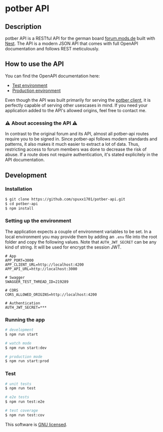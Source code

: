 # potber API

## Description

potber API is a RESTful API for the german board [forum.mods.de](https://forum.mods.de) built with [Nest](https://github.com/nestjs/nest). The API is a modern JSON API that comes with full OpenAPI documentation and follows REST meticulously.

## How to use the API

You can find the OpenAPI documentation here:

- [Test environment](https://test-api.potber.de/swagger)
- [Production environment](https://api.potber.de/swagger)

Even though the API was built primarily for serving the [potber client](https://github.com/spuxx1701/potber-client), it is perfectly capable of serving other usescases in mind. If you need your application added to the API's allowed origins, feel free to contact me.

### ⚠ About accessing the API ⚠

In contrast to the original forum and its API, almost all potber-api routes require you to be signed in. Since potber-api follows modern standards and patterns, it also makes it much easier to extract a lot of data. Thus, restricting access to forum members was done to decrease the risk of abuse. If a route does not require authentication, it's stated explicitely in the API documentation.

## Development

### Installation

```bash
$ git clone https://github.com/spuxx1701/potber-api.git
$ cd potber-api
$ npm install
```

### Setting up the environment

The application expects a couple of environment variables to be set. In a local environment you may provide them by adding an `.env` file into the root folder and copy the following values. Note that `AUTH_JWT_SECRET` can be any kind of string. It will be used for encrypt the session JWT.

```env
# App
APP_PORT=3000
APP_CLIENT_URL=http://localhost:4200
APP_API_URL=http://localhost:3000

# Swagger
SWAGGER_TEST_THREAD_ID=219289

# CORS
CORS_ALLOWED_ORIGINS=http://localhost:4200

# Authentication
AUTH_JWT_SECRET=***
```

### Running the app

```bash
# development
$ npm run start

# watch mode
$ npm run start:dev

# production mode
$ npm run start:prod
```

### Test

```bash
# unit tests
$ npm run test

# e2e tests
$ npm run test:e2e

# test coverage
$ npm run test:cov
```

This software is [GNU licensed](LICENSE).
